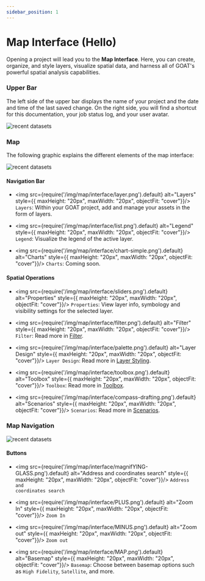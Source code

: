 ```yaml
---
sidebar_position: 1
---
```


# Map Interface (Hello)

Opening a project will lead you to the **Map Interface**.
Here, you can create, organize, and style layers, visualize spatial data, and harness all of GOAT's powerful spatial analysis capabilities.

### Upper Bar
The left side of the upper bar displays the name of your project and the date and time of the last saved change. On the right side, you will find a shortcut for this documentation, your job status log, and your user avatar. 

<div style={{ display: 'flex', flexDirection: 'column', alignItems: 'center' }}>
  <img src={require('/img/map/interface/upperbar.png').default} alt="recent datasets" style={{ maxHeight: "auto", maxWidth: "auto", objectFit: "cover"}}/>
</div> 

### Map
The following graphic explains the different elements of the map interface:
<div style={{ display: 'flex', flexDirection: 'column', alignItems: 'center' }}>
  <img src={require('/img/map/interface/map-interface.png').default} alt="recent datasets" style={{ maxHeight: "auto", maxWidth: "auto", objectFit: "cover"}}/>
</div> 

#### Navigation Bar

- <img src={require('/img/map/interface/layer.png').default} alt="Layers" style={{ maxHeight: "20px", maxWidth: "20px", objectFit: "cover"}}/> <code>Layers</code>: Within your GOAT project, add and manage your assets in the form of layers. 

- <img src={require('/img/map/interface/list.png').default} alt="Legend" style={{ maxHeight: "20px", maxWidth: "20px", objectFit: "cover"}}/> <code>Legend</code>: Visualize the legend of the active layer.

- <img src={require('/img/map/interface/chart-simple.png').default} alt="Charts" style={{ maxHeight: "20px", maxWidth: "20px", objectFit: "cover"}}/> <code>Charts</code>: Coming soon.

#### Spatial Operations

- <img src={require('/img/map/interface/sliders.png').default} alt="Properties" style={{ maxHeight: "20px", maxWidth: "20px", objectFit: "cover"}}/> <code>Properties</code>: View layer info, symbology and visibility settings for the selected layer.

- <img src={require('/img/map/interface/filter.png').default} alt="Filter" style={{ maxHeight: "20px", maxWidth: "20px", objectFit: "cover"}}/> <code>Filter</code>: Read more in <a title=" Filter" href="../map/filter"> Filter</a>. 

- <img src={require('/img/map/interface/palette.png').default} alt="Layer Design" style={{ maxHeight: "20px", maxWidth: "20px", objectFit: "cover"}}/> <code>Layer Design</code>: Read more in <a title=" Layer Design" href="../category/layer-styling"> Layer Styling</a>.

- <img src={require('/img/map/interface/toolbox.png').default} alt="Toolbox" style={{ maxHeight: "20px", maxWidth: "20px", objectFit: "cover"}}/> <code>Toolbox</code>:  Read more in <a title=" Toolbox " href="../category/toolbox"> Toolbox</a>.

- <img src={require('/img/map/interface/compass-drafting.png').default} alt="Scenarios" style={{ maxHeight: "20px", maxWidth: "20px", objectFit: "cover"}}/> <code>Scenarios</code>:  Read more in <a title="Scenarios" href="../category/scenarios "> Scenarios</a>.

### Map Navigation

<div style={{ display: 'flex', flexDirection: 'column', alignItems: 'center' }}>
  <img src={require('/img/map/interface/nav.png').default} alt="recent datasets" style={{ maxHeight: "auto", maxWidth: "auto", objectFit: "cover"}}/>
</div> 

#### Buttons

- <img src={require('/img/map/interface/magnifYING-GLASS.png').default} alt="Address and coordinates search" style={{ maxHeight: "20px", maxWidth: "20px", objectFit: "cover"}}/> <code>Address and coordinates search</code>

- <img src={require('/img/map/interface/PLUS.png').default} alt="Zoom In" style={{ maxHeight: "20px", maxWidth: "20px", objectFit: "cover"}}/> <code>Zoom In</code>

- <img src={require('/img/map/interface/MINUS.png').default} alt="Zoom out" style={{ maxHeight: "20px", maxWidth: "20px", objectFit: "cover"}}/> <code>Zoom out</code>

- <img src={require('/img/map/interface/MAP.png').default} alt="Basemap" style={{ maxHeight: "20px", maxWidth: "20px", objectFit: "cover"}}/> <code>Basemap</code>: Choose between basemap options such as <code>High Fidelity</code>, <code>Satellite</code>, and more.

